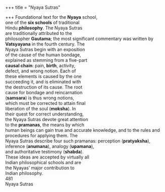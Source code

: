 +++
title = "Nyaya Sutras"

+++
Foundational text for the **Nyaya** school,  
one of the **six schools** of traditional  
Hindu **philosophy**. The Nyaya Sutras  
are traditionally attributed to the  
philosopher **Gautama**; the most significant commentary was written by  
**Vatsyayana** in the fourth century. The  
Nyaya Sutras begin with an exposition  
of the cause of the human bondage,  
explained as stemming from a five-part  
**causal chain**: pain, **birth**, activity,  
defect, and wrong notion. Each of  
these elements is caused by the one  
succeeding it, and is eliminated with  
the destruction of its cause. The root  
cause for bondage and reincarnation  
(**samsara**) is thus wrong notions,  
which must be corrected to attain final  
liberation of the soul (**moksha**). In  
their quest for correct understanding,  
the Nyaya Sutras devote great attention  
to the **pramanas**, the means by which  
human beings can gain true and accurate knowledge, and to the rules and  
procedures for applying them. The  
Nyaya Sutras describe four such pramanas: perception (**pratyaksha**), inference (**anumana**), analogy (**upamana**),  
and authoritative testimony (**shabda**).  
These ideas are accepted by virtually all  
Indian philosophical schools and are  
the Nyayas’ major contribution to  
Indian philosophy.  
481  
Nyaya Sutras